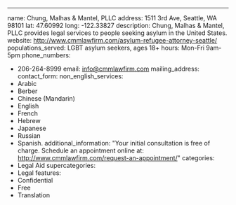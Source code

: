 ---
name: Chung, Malhas & Mantel, PLLC
address: 1511 3rd Ave, Seattle, WA 98101
lat: 47.60992
long: -122.33827
description: Chung, Malhas & Mantel, PLLC provides legal services to people seeking asylum in the United States.
website: http://www.cmmlawfirm.com/asylum-refugee-attorney-seattle/
populations_served: LGBT asylum seekers, ages 18+
hours: Mon-Fri 9am-5pm
phone_numbers: 
  - 206-264-8999
email: info@cmmlawfirm.com
mailing_address:
contact_form:
non_english_services: 
  - Arabic 
  - Berber 
  - Chinese (Mandarin) 
  - English 
  - French 
  - Hebrew 
  - Japanese 
  - Russian 
  - Spanish.
additional_information: "Your initial consultation is free of charge. Schedule an appointment online at: <http://www.cmmlawfirm.com/request-an-appointment/>"
categories:
  - Legal Aid
supercategories:
  - Legal
features:
  - Confidential
  - Free
  - Translation